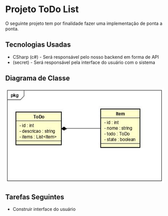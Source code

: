 # Projeto ToDo List

O seguinte projeto tem por finalidade fazer uma implementação de ponta a ponta.

## Tecnologias Usadas

-   CSharp (c#) - Será responsável pelo nosso backend em forma de API
-   (secret) - Será responsável pela interface do usuário com o sistema

## Diagrama de Classe

<img src="readme/diagrama_de_classe.JPG" alt="Diagrama de Classe" width="500" height="300" />

## Tarefas Seguintes

-   Construir interface do usuário
